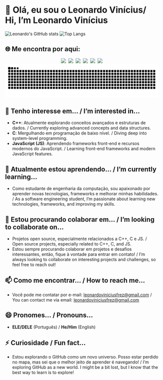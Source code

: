 ﻿# 👋 Olá, eu sou o Leonardo Vinícius/ Hi, I’m Leonardo Vinícius 

![Leonardo's GitHub stats](https://github-readme-stats.vercel.app/api?username=devfleo&show_icons=true&theme=github_dark)
![Top Langs](https://github-readme-stats.vercel.app/api/top-langs/?username=devfleo&layout=compact&theme=github_dark)

## 🌐 Me encontra por aqui:
<div style="display: flex; flex-wrap: wrap; gap: 8px; align-items: center; justify-content: center;">

<!-- LinkedIn -->
<a href="https://www.linkedin.com/in/leonardo-vinicius-de-oliveira-frez/" target="_blank">
  <img src="https://img.shields.io/badge/%F0%9F%91%80%20Olha%20esse%20bot%C3%A3o...-LinkedIn-0A66C2?style=for-the-badge&logo=linkedin&logoColor=white"/>
</a>

<!-- Workana -->
<a href="https://www.workana.com/freelancer/69edc4cdafbb1764ceb1d8cc7c1fa325" target="_blank">
  <img src="https://img.shields.io/badge/Precisa%20de%20um%20freela%20%3F-Workana-0C1A36?style=for-the-badge&logo=freelancer&logoColor=white"/>
</a>

<!-- Email -->
<a href="mailto:Leonardoviniciusfrez@gmail.com" target="_blank">
  <img src="https://img.shields.io/badge/Meu%20email-Gmail-D14836?style=for-the-badge&logo=gmail&logoColor=white"/>
</a>

<!-- GitHub -->
<a href="https://github.com/devfleo" target="_blank">
  <img src="https://img.shields.io/badge/GitHub-24292E?style=for-the-badge&logo=github&logoColor=white"/>
</a>

<!-- DIO.me -->
<a href="https://www.dio.me/users/leonardoviniciusfrez" target="_blank">
  <img src="https://img.shields.io/badge/DIO.me-black?style=for-the-badge&logoColor=white"/>
</a>

<!-- Discord (placeholder, coloque seu link real!) -->

<!-- Facebook -->
<a href="https://www.facebook.com/leonardoviniciusde.oliveirafrez/" target="_blank">
  <img src="https://img.shields.io/badge/Facebook-1877F2?style=for-the-badge&logo=facebook&logoColor=white"/>
</a>

</div>




<div align=center>
<img src="https://raw.githubusercontent.com/devfleo/devfleo/output/snake.svg" alt="Snake animation" />
</div>

## 👀 Tenho interesse em... / I’m interested in...
- **C++**: Atualmente explorando conceitos avançados e estruturas de dados. / Currently exploring advanced concepts and data structures.
- **C**: Mergulhando em programação de baixo nível. / Diving deep into system-level programming.
- **JavaScript (JS)**: Aprendendo frameworks front-end e recursos modernos do JavaScript. / Learning front-end frameworks and modern JavaScript features.

## 🌱 Atualmente estou aprendendo... / I’m currently learning...
- Como estudante de engenharia da computação, sou apaixonado por aprender novas tecnologias, frameworks e melhorar minhas habilidades. / As a software engineering student, I’m passionate about learning new technologies, frameworks, and improving my skills.

## 💞️ Estou procurando colaborar em... / I’m looking to collaborate on...
- Projetos open source, especialmente relacionados a C++, C e JS. / Open source projects, especially related to C++, C, and JS.
- Estou sempre procurando colaborar em projetos e desafios interessantes, então, fique à vontade para entrar em contato! / I’m always looking to collaborate on interesting projects and challenges, so feel free to reach out!

## 📫 Como me encontrar... / How to reach me...
- Você pode me contatar por e-mail: [leonardoviniciusfrez@gmail.com](mailto:leonardoviniciusfrez@gmail.com) / You can contact me via email: [leonardoviniciusfrez@gmail.com](mailto:leonardoviniciusfrez@gmail.com)


## 😄 Pronomes... / Pronouns...
- **ELE/DELE** (Português) / **He/Him** (English)

## ⚡ Curiosidade / Fun fact...
- Estou explorando o GitHub como um novo universo. Posso estar perdido no mapa, mas sei que o melhor jeito de aprender é navegando! / I’m exploring GitHub as a new world. I might be a bit lost, but I know that the best way to learn is to explore!
